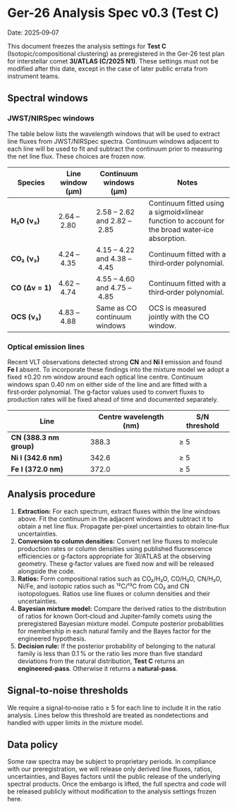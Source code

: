 # Ger-26 Analysis Spec v0.3 (Test C)

Date: 2025‑09‑07

This document freezes the analysis settings for **Test C** (Isotopic/compositional clustering) as preregistered in the Ger‑26 test plan for interstellar comet **3I/ATLAS (C/2025 N1)**. These settings must not be modified after this date, except in the case of later public errata from instrument teams.

## Spectral windows

### JWST/NIRSpec windows

The table below lists the wavelength windows that will be used to extract line fluxes from JWST/NIRSpec spectra.  Continuum windows adjacent to each line will be used to fit and subtract the continuum prior to measuring the net line flux.  These choices are frozen now.

| Species | Line window (µm) | Continuum windows (µm) | Notes |
|-------|------------------|-------------------------|-------|
| **H₂O (ν₃)** | 2.64 – 2.80 | 2.58 – 2.62 and 2.82 – 2.85 | Continuum fitted using a sigmoid×linear function to account for the broad water‑ice absorption. |
| **CO₂ (ν₃)** | 4.24 – 4.35 | 4.15 – 4.22 and 4.38 – 4.45 | Continuum fitted with a third‑order polynomial. |
| **CO (Δv = 1)** | 4.62 – 4.74 | 4.55 – 4.60 and 4.75 – 4.85 | Continuum fitted with a third‑order polynomial. |
| **OCS (ν₃)** | 4.83 – 4.88 | Same as CO continuum windows | OCS is measured jointly with the CO window. |

### Optical emission lines

Recent VLT observations detected strong **CN** and **Ni I** emission and found **Fe I** absent.  To incorporate these findings into the mixture model we adopt a fixed ±0.20 nm window around each optical line centre.  Continuum windows span 0.40 nm on either side of the line and are fitted with a first‑order polynomial.  The g‑factor values used to convert fluxes to production rates will be fixed ahead of time and documented separately.

| Line | Centre wavelength (nm) | S/N threshold |
|-----|------------------------|--------------|
| **CN (388.3 nm group)** | 388.3 | ≥ 5 |
| **Ni I (342.6 nm)** | 342.6 | ≥ 5 |
| **Fe I (372.0 nm)** | 372.0 | ≥ 5 |

## Analysis procedure

1. **Extraction:**  For each spectrum, extract fluxes within the line windows above.  Fit the continuum in the adjacent windows and subtract it to obtain a net line flux.  Propagate per‑pixel uncertainties to obtain line‑flux uncertainties.
2. **Conversion to column densities:** Convert net line fluxes to molecule production rates or column densities using published fluorescence efficiencies or g‑factors appropriate for 3I/ATLAS at the observing geometry.  These g‑factor values are fixed now and will be released alongside the code.
3. **Ratios:**  Form compositional ratios such as CO₂/H₂O, CO/H₂O, CN/H₂O, Ni/Fe, and isotopic ratios such as ¹²C/¹³C from CO₂ and CN isotopologues.  Ratios use line fluxes or column densities and their uncertainties.
4. **Bayesian mixture model:** Compare the derived ratios to the distribution of ratios for known Oort‑cloud and Jupiter‑family comets using the preregistered Bayesian mixture model.  Compute posterior probabilities for membership in each natural family and the Bayes factor for the engineered hypothesis.
5. **Decision rule:**  If the posterior probability of belonging to the natural family is less than 0.1 % or the ratio lies more than five standard deviations from the natural distribution, **Test C** returns an **engineered‑pass**.  Otherwise it returns a **natural‑pass**.

## Signal‑to‑noise thresholds

We require a signal‑to‑noise ratio ≥ 5 for each line to include it in the ratio analysis.  Lines below this threshold are treated as nondetections and handled with upper limits in the mixture model.

## Data policy

Some raw spectra may be subject to proprietary periods.  In compliance with our preregistration, we will release only derived line fluxes, ratios, uncertainties, and Bayes factors until the public release of the underlying spectral products.  Once the embargo is lifted, the full spectra and code will be released publicly without modification to the analysis settings frozen here.
